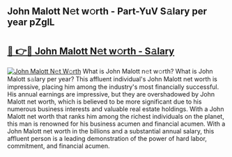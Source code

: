 ## John Malott N𝚎t w𝚘rth - Part-YuV S𝚊lary per year pZglL

# <h2><a href="http://gc10a6q.nevu.top/?p=John+Malott">🔗 👉🔴 John Malott N𝚎t w𝚘rth - S𝚊lary</a></h2>

[![John Malott N𝚎t W𝚘rth](https://i.imgur.com/Oavwk0R.jpeg)](http://gc10a6q.nevu.top/?p=John+Malott)
What is John Malott n𝚎t w𝚘rth? What is John Malott s𝚊lary per year?
This affluent individual's John Malott net worth is impressive, placing him among the industry's most financially successful. His annual earnings are impressive, but they are overshadowed by John Malott net worth, which is believed to be more significant due to his numerous business interests and valuable real estate holdings. With a John Malott net worth that ranks him among the richest individuals on the planet, this man is renowned for his business acumen and financial acumen. With a John Malott net worth in the billions and a substantial annual salary, this affluent person is a leading demonstration of the power of hard labor, commitment, and financial acumen.
